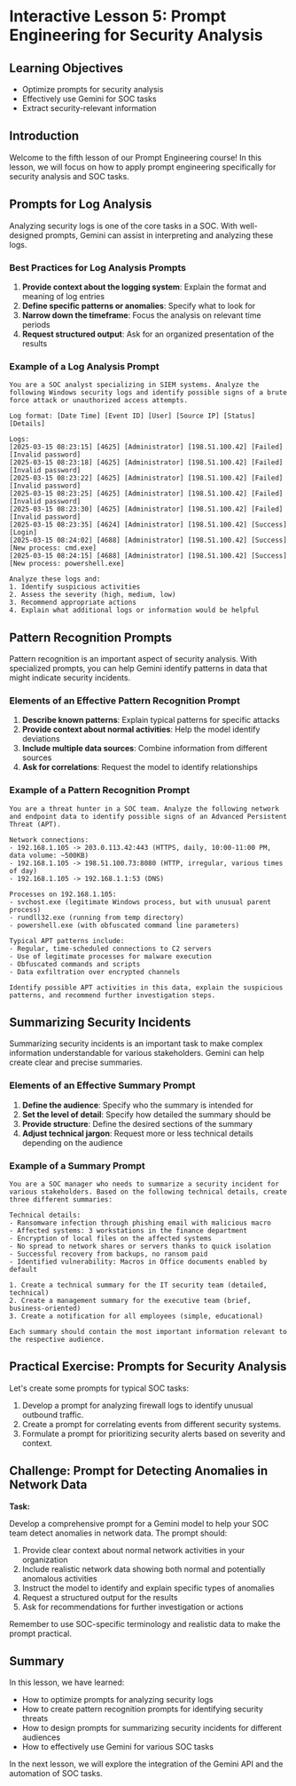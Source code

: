 # Interactive Lesson 5: Prompt Engineering for Security Analysis

## Learning Objectives
- Optimize prompts for security analysis
- Effectively use Gemini for SOC tasks
- Extract security-relevant information

## Introduction

Welcome to the fifth lesson of our Prompt Engineering course! In this lesson, we will focus on how to apply prompt engineering specifically for security analysis and SOC tasks.

## Prompts for Log Analysis

Analyzing security logs is one of the core tasks in a SOC. With well-designed prompts, Gemini can assist in interpreting and analyzing these logs.

### Best Practices for Log Analysis Prompts

1. **Provide context about the logging system**: Explain the format and meaning of log entries
2. **Define specific patterns or anomalies**: Specify what to look for
3. **Narrow down the timeframe**: Focus the analysis on relevant time periods
4. **Request structured output**: Ask for an organized presentation of the results

### Example of a Log Analysis Prompt

```
You are a SOC analyst specializing in SIEM systems. Analyze the following Windows security logs and identify possible signs of a brute force attack or unauthorized access attempts.

Log format: [Date Time] [Event ID] [User] [Source IP] [Status] [Details]

Logs:
[2025-03-15 08:23:15] [4625] [Administrator] [198.51.100.42] [Failed] [Invalid password]
[2025-03-15 08:23:18] [4625] [Administrator] [198.51.100.42] [Failed] [Invalid password]
[2025-03-15 08:23:22] [4625] [Administrator] [198.51.100.42] [Failed] [Invalid password]
[2025-03-15 08:23:25] [4625] [Administrator] [198.51.100.42] [Failed] [Invalid password]
[2025-03-15 08:23:30] [4625] [Administrator] [198.51.100.42] [Failed] [Invalid password]
[2025-03-15 08:23:35] [4624] [Administrator] [198.51.100.42] [Success] [Login]
[2025-03-15 08:24:02] [4688] [Administrator] [198.51.100.42] [Success] [New process: cmd.exe]
[2025-03-15 08:24:15] [4688] [Administrator] [198.51.100.42] [Success] [New process: powershell.exe]

Analyze these logs and:
1. Identify suspicious activities
2. Assess the severity (high, medium, low)
3. Recommend appropriate actions
4. Explain what additional logs or information would be helpful
```

## Pattern Recognition Prompts

Pattern recognition is an important aspect of security analysis. With specialized prompts, you can help Gemini identify patterns in data that might indicate security incidents.

### Elements of an Effective Pattern Recognition Prompt

1. **Describe known patterns**: Explain typical patterns for specific attacks
2. **Provide context about normal activities**: Help the model identify deviations
3. **Include multiple data sources**: Combine information from different sources
4. **Ask for correlations**: Request the model to identify relationships

### Example of a Pattern Recognition Prompt

```
You are a threat hunter in a SOC team. Analyze the following network and endpoint data to identify possible signs of an Advanced Persistent Threat (APT).

Network connections:
- 192.168.1.105 -> 203.0.113.42:443 (HTTPS, daily, 10:00-11:00 PM, data volume: ~500KB)
- 192.168.1.105 -> 198.51.100.73:8080 (HTTP, irregular, various times of day)
- 192.168.1.105 -> 192.168.1.1:53 (DNS)

Processes on 192.168.1.105:
- svchost.exe (legitimate Windows process, but with unusual parent process)
- rundll32.exe (running from temp directory)
- powershell.exe (with obfuscated command line parameters)

Typical APT patterns include:
- Regular, time-scheduled connections to C2 servers
- Use of legitimate processes for malware execution
- Obfuscated commands and scripts
- Data exfiltration over encrypted channels

Identify possible APT activities in this data, explain the suspicious patterns, and recommend further investigation steps.
```

## Summarizing Security Incidents

Summarizing security incidents is an important task to make complex information understandable for various stakeholders. Gemini can help create clear and precise summaries.

### Elements of an Effective Summary Prompt

1. **Define the audience**: Specify who the summary is intended for
2. **Set the level of detail**: Specify how detailed the summary should be
3. **Provide structure**: Define the desired sections of the summary
4. **Adjust technical jargon**: Request more or less technical details depending on the audience

### Example of a Summary Prompt

```
You are a SOC manager who needs to summarize a security incident for various stakeholders. Based on the following technical details, create three different summaries:

Technical details:
- Ransomware infection through phishing email with malicious macro
- Affected systems: 3 workstations in the finance department
- Encryption of local files on the affected systems
- No spread to network shares or servers thanks to quick isolation
- Successful recovery from backups, no ransom paid
- Identified vulnerability: Macros in Office documents enabled by default

1. Create a technical summary for the IT security team (detailed, technical)
2. Create a management summary for the executive team (brief, business-oriented)
3. Create a notification for all employees (simple, educational)

Each summary should contain the most important information relevant to the respective audience.
```

## Practical Exercise: Prompts for Security Analysis

Let's create some prompts for typical SOC tasks:

1. Develop a prompt for analyzing firewall logs to identify unusual outbound traffic.
2. Create a prompt for correlating events from different security systems.
3. Formulate a prompt for prioritizing security alerts based on severity and context.

## Challenge: Prompt for Detecting Anomalies in Network Data

**Task:**

Develop a comprehensive prompt for a Gemini model to help your SOC team detect anomalies in network data. The prompt should:

1. Provide clear context about normal network activities in your organization
2. Include realistic network data showing both normal and potentially anomalous activities
3. Instruct the model to identify and explain specific types of anomalies
4. Request a structured output for the results
5. Ask for recommendations for further investigation or actions

Remember to use SOC-specific terminology and realistic data to make the prompt practical.

## Summary

In this lesson, we have learned:
- How to optimize prompts for analyzing security logs
- How to create pattern recognition prompts for identifying security threats
- How to design prompts for summarizing security incidents for different audiences
- How to effectively use Gemini for various SOC tasks

In the next lesson, we will explore the integration of the Gemini API and the automation of SOC tasks.
